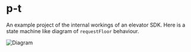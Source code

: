 # p-t

An example project of the internal workings of an elevator SDK.
Here is a state machine like diagram of `requestFloor` behaviour.

![Diagram](https://github.com/Robbie-Cook/p-t/blob/main/diagram.png?raw=true)
